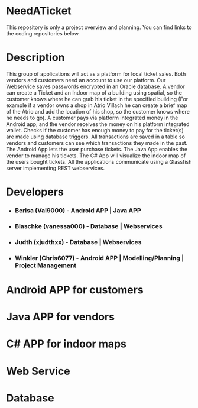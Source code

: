 # NeedATicket

This repository is only a project overview and planning. You can find links to the coding repositories below.

# Description

This group of applications will act as a platform for local ticket sales. Both vendors and customers need an account to use our platform. Our Webservice saves passwords encrypted in an Oracle database. A vendor can create a Ticket and an Indoor map of a building using spatial, so the customer knows where he can grab his ticket in the specified building (For example if a vendor owns a shop in Atrio Villach he can create a brief map of the Atrio and add the location of his shop, so the customer knows where he needs to go). A customer pays via platform integrated money in the Android app, and the vendor receives the money on his platform integrated wallet. Checks if the customer has enough money to pay for the ticket(s) are made using database triggers. All transactions are saved in a table so vendors and customers can see which transactions they made in the past. The Android App lets the user purchase tickets. The Java App enables the vendor to manage his tickets. The C# App will visualize the indoor map of the users bought tickets. All the applications communicate using a Glassfish server implementing REST webservices.

# Developers

* ### Berisa (Val9000) - Android APP | Java APP
* ### Blaschke (vanessa000) - Database | Webservices
* ### Judth (xjudthxx) - Database | Webservices
* ### Winkler (Chris6077) - Android APP | Modelling/Planning | Project Management

# Android APP for customers

# Java APP for vendors

# C# APP for indoor maps

# Web Service

# Database
